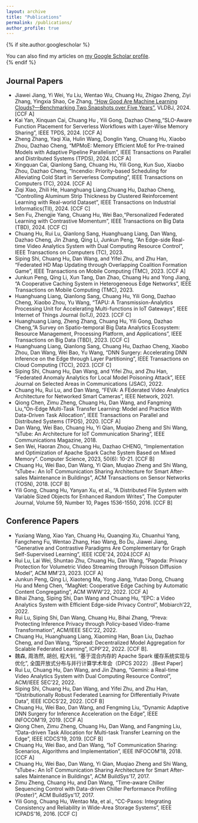 ```yaml
---
layout: archive
title: "Publications"
permalink: /publications/
author_profile: true
---
```


{% if site.author.googlescholar %}
  <!--！！-->
  <!--(Note: Student co-authors (co-)supervised by me are underlined)-->

  <div class="wordwrap">You can also find my articles on <a href="{{site.author.googlescholar}}">my Google Scholar profile</a>.</div>
{% endif %}

<!--
{% include base_path %}

{% for post in site.publications reversed %}
  {% include archive-single.html %}
{% endfor %}
-->

<!--本人加粗；指导的学生下划线-->

Journal Papers
------
- Jiawei Jiang, Yi Wei, Yu Liu, Wentao Wu, Chuang Hu, Zhigao Zheng, Ziyi Zhang, Yingxia Shao, Ce Zhang, <a href="{{https://github.com/Hu-Chuang/Hu-Chuang.github.io/blob/master/files/VLDBJ2024.pdf}}">“How Good Are Machine Learning Clouds?—Benchmarking Two Snapshots over Five Years”</a>, VLDBJ, 2024. [CCF A]
- Kai Yan, Xinquan Cai, Chuang Hu , Yili Gong, Dazhao Cheng,“SLO-Aware Function Placement for Serverless Workflows with Layer-Wise Memory Sharing”, IEEE TPDS, 2024. [CCF A]
- Zheng Zhang, Yaqi Xia, Hulin Wang, Donglin Yang, Chuang Hu, Xiaobo Zhou, Dazhao Cheng, “MPMoE: Memory Eﬀicient MoE for Pre-trained Models with Adaptive Pipeline Parallelism”, IEEE Transactions on Parallel and Distributed Systems (TPDS), 2024. [CCF A]
- Xingquan Cai, Qianlong Sang, Chuang Hu, Yili Gong, Kun Suo, Xiaobo Zhou, Dazhao Cheng, “Incendio: Priority-based Scheduling for Alleviating Cold Start in Serverless Computing”, IEEE Transactions on
Computers (TC), 2024. [CCF A]
- Ziqi Xiao, Zhili He, Huanghuang Liang,Chuang Hu, Dazhao Cheng, “Controlling Aluminum Strip Thickness by Clustered Reinforcement Learning with Real-world Dataset”, IEEE Transactions on Industrial Informatics(TII), 2024. [CCF C]
- Sen Fu, Zhengjie Yang, Chuang Hu, Wei Bao,“Personalized Federated Learning with Contrastive Momentum”, IEEE Transactions on Big Data (TBD), 2024. [CCF C]
- Chuang Hu, Rui Lu, Qianlong Sang, Huanghuang Liang, Dan Wang, Dazhao Cheng, Jin Zhang, Qing Li, Junkun Peng, “An Edge-side Real-time Video Analytics System with Dual Computing Resource Control”, IEEE Transactions on Computers (TC), 2023.
- Siping Shi, Chuang Hu, Dan Wang, and Yifei Zhu, and Zhu Han, “Federated HD Map Updating through Overlapping Coalition Formation Game”, IEEE Transactions on Mobile Computing (TMC), 2023. [CCF A]
- Junkun Peng, Qing Li, Xun Tang, Dan Zhao, Chuang Hu and Yong Jiang, “A Cooperative Caching System in Heterogeneous Edge Networks”, IEEE Transactions on Mobile Computing (TMC), 2023.
- Huanghuang Liang, Qianlong Sang, Chuang Hu, Yili Gong, Dazhao Cheng, Xiaobo Zhou, Yu Wang, “TAPU: A Transmission-Analytics Processing Unit for Accelerating Multi-functions in IoT Gateways”, IEEE Internet of Things Journal (IoTJ), 2023. [CCF C]
- Huanghuang Liang, Zheng Zhang, Chuang Hu, Yili Gong, Dazhao Cheng,“A Survey on Spatio-temporal Big Data Analytics Ecosystem: Resource Management, Processing Platform, and Applications”, IEEE Transactions on Big Data (TBD), 2023. [CCF C]
- Huanghuang Liang, Qianlong Sang, Chuang Hu, Dazhao Cheng, Xiaobo Zhou, Dan Wang, Wei Bao, Yu Wang, “DNN Surgery: Accelerating DNN Inference on the Edge through Layer Partitioning”, IEEE Transactions on Cloud Computing (TCC), 2023. [CCF C]
- Siping Shi, Chuang Hu, Dan Wang, and Yifei Zhu, and Zhu Han, “Federated Anomaly Analytics for Local Model Poisoning Attack”, IEEE Journal on Selected Areas in Communications (JSAC), 2022.
- Chuang Hu, Rui Lu, and Dan Wang, “FEVA: A FEderated Video Analytics Architecture for Networked Smart Cameras”, IEEE Network, 2021.
- Qiong Chen, Zimu Zheng, Chuang Hu, Dan Wang, and Fangming Liu,“On-Edge Multi-Task Transfer Learning: Model and Practice With Data-Driven Task Allocation”, IEEE Transactions on Parallel and Distributed Systems (TPDS), 2020. [CCF A]
- Dan Wang, Wei Bao, Chuang Hu, Yi Qian, Muqiao Zheng and Shi Wang, “sTube: An Architecture for
IoT Communication Sharing”, IEEE Communications Magazine, 2018.
- Sen Wei, Haoran Zhou, Chuang Hu, Dazhao CHENG, “Implementation and Optimization of Apache Spark Cache System Based on Mixed Memory”. Computer Science, 2023, 50(6): 10-21. [CCF B]
- Chuang Hu, Wei Bao, Dan Wang, Yi Qian, Muqiao Zheng and Shi Wang, “sTube+: An IoT Communication Sharing Architecture for Smart After-sales Maintenance in Buildings”, ACM Transactions on Sensor Networks (TOSN), 2018. [CCF B]
- Yili Gong, Chuang Hu, Yanyan Xu, et al., “A Distributed File System with Variable Sized Objects for Enhanced Random Writes”, The Computer Journal, Volume 59, Number 10, Pages 1536-1550, 2016. [CCF B]


Conference Papers
------
- Yuxiang Wang, Xiao Yan, Chuang Hu, Quanqing Xu, Chuanhui Yang, Fangcheng Fu, Wentao Zhang, Hao Wang, Bo Du, Jiawei Jiang, “Generative and Contrastive Paradigms Are Complementary for Graph Self-Supervised Learning”, IEEE ICDE'24, 2024.[CCF A]
- Rui Lu, Lai Wei, Shuntao Zhu, Chuang Hu, Dan Wang, “Pagoda: Privacy Protection for Volumetric Video Streaming through Poisson Diffusion Model”, ACM MM'23, 2023. [CCF A]
- Junkun Peng, Qing Li, Xiaoteng Ma, Yong Jiang, Yutao Dong, Chuang Hu and Meng Chen, “MagNet: Cooperative Edge Caching by Automatic Content Congregating”, ACM WWW'22, 2022. [CCF A]
- Bihai Zhang, Siping Shi, Dan Wang and Chuang Hu, “EPC: a Video Analytics System with Eﬀicient Edge-side Privacy Control”, Mobiarch’22, 2022.
- Rui Lu, Siping Shi, Dan Wang, Chuang Hu, Bihai Zhang, “Preva: Protecting Inference Privacy through Policy-based Video-frame Transformation”, ACM/IEEE SEC’22, 2022.
- Chuang Hu, Huanghuang Liang, Xiaoming Han, Boan Liu, Dazhao Cheng, and Dan Wang, “Spread: Decentralized Model Aggregation for Scalable Federated Learning”, ICPP’22, 2022. [CCF B].
- 魏森, 周浩然, 胡创, 程大钊, “基于混合内存的 Apache Spark 缓存系统实现与优化”, 全国开放式分布与并行计算学术年会（DPCS 2022）.[Best Paper]
- Rui Lu, Chuang Hu, Dan Wang, and Jin Zhang, “Gemini: a Real-time Video Analytics System with Dual Computing Resource Control”, ACM/IEEE SEC’22, 2022.
- Siping Shi, Chuang Hu, Dan Wang, and Yifei Zhu, and Zhu Han, “Distributionally Robust Federated Learning for Differentially Private Data”, IEEE ICDCS’22, 2022. [CCF B]
- Chuang Hu, Wei Bao, Dan Wang, and Fengming Liu, “Dynamic Adaptive DNN Surgery for Inference Acceleration on the Edge”, IEEE INFOCOM’19, 2019. [CCF A]
- Qiong Chen, Zimu Zheng, Chuang Hu, Dan Wang, and Fangming Liu, “Data-driven Task Allocation for Multi-task Transfer Learning on the Edge”, IEEE ICDCS’19, 2019. [CCF B]
- Chuang Hu, Wei Bao, and Dan Wang, “IoT Communication Sharing: Scenarios, Algorithms and Implementation”, IEEE INFOCOM’18, 2018. [CCF A]
- Chuang Hu, Wei Bao, Dan Wang, Yi Qian, Muqiao Zheng and Shi Wang, “sTube+: An IoT Communication Sharing Architecture for Smart After-sales Maintenance in Buildings”, ACM BuildSys’17, 2017.
- Zimu Zheng, Chuang Hu, and Dan Wang, “Time-aware Chiller Sequencing Control with Data-driven Chiller Performance Profiling (Poster)”, ACM BuildSys’17, 2017.
- Yili Gong, Chuang Hu, Wentao Ma, et al., “CC-Paxos: Integrating Consistency and Reliability in Wide-Area Storage Systems”, IEEE ICPADS'16, 2016. [CCF C]

